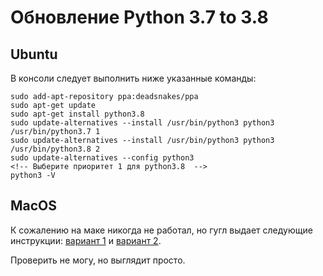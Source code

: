 # Обновление Python 3.7 to 3.8

## Ubuntu
В консоли следует выполнить ниже указанные команды:
```
sudo add-apt-repository ppa:deadsnakes/ppa
sudo apt-get update
sudo apt-get install python3.8
sudo update-alternatives --install /usr/bin/python3 python3 /usr/bin/python3.7 1
sudo update-alternatives --install /usr/bin/python3 python3 /usr/bin/python3.8 2
sudo update-alternatives --config python3
<!-- Выберите приоритет 1 для python3.8  -->
python3 -V
```
## MacOS

К сожалению на маке никогда не работал, но гугл выдает следующие инструкции: [вариант 1](https://jun711.github.io/devop/how-to-update-python3.6-to-python3.7-on-mac-os/)
и [вариант 2](https://installvirtual.com/install-python-3-8-on-mac/).

Проверить не могу, но выглядит просто.
